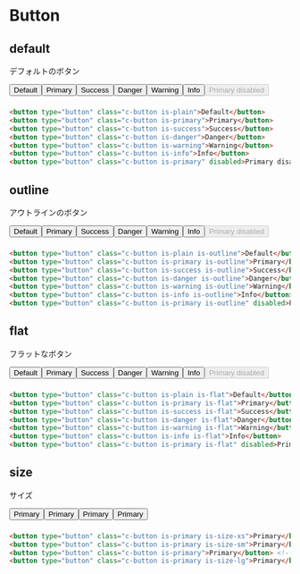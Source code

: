 # Button

## default

デフォルトのボタン

<div class="sample-container">
  <button type="button" class="c-button is-plain">Default</button>
  <button type="button" class="c-button is-primary">Primary</button>
  <button type="button" class="c-button is-success">Success</button>
  <button type="button" class="c-button is-danger">Danger</button>
  <button type="button" class="c-button is-warning">Warning</button>
  <button type="button" class="c-button is-info">Info</button>
  <button type="button" class="c-button is-primary" disabled>Primary disabled</button>
</div>

```html
<button type="button" class="c-button is-plain">Default</button>
<button type="button" class="c-button is-primary">Primary</button>
<button type="button" class="c-button is-success">Success</button>
<button type="button" class="c-button is-danger">Danger</button>
<button type="button" class="c-button is-warning">Warning</button>
<button type="button" class="c-button is-info">Info</button>
<button type="button" class="c-button is-primary" disabled>Primary disabled</button>
```

## outline

アウトラインのボタン

<div class="sample-container">
  <button type="button" class="c-button is-plain is-outline">Default</button>
  <button type="button" class="c-button is-primary is-outline">Primary</button>
  <button type="button" class="c-button is-success is-outline">Success</button>
  <button type="button" class="c-button is-danger is-outline">Danger</button>
  <button type="button" class="c-button is-warning is-outline">Warning</button>
  <button type="button" class="c-button is-info is-outline">Info</button>
  <button type="button" class="c-button is-primary is-outline" disabled>Primary disabled</button>
</div>

```html
<button type="button" class="c-button is-plain is-outline">Default</button>
<button type="button" class="c-button is-primary is-outline">Primary</button>
<button type="button" class="c-button is-success is-outline">Success</button>
<button type="button" class="c-button is-danger is-outline">Danger</button>
<button type="button" class="c-button is-warning is-outline">Warning</button>
<button type="button" class="c-button is-info is-outline">Info</button>
<button type="button" class="c-button is-primary is-outline" disabled>Primary disabled</button>
```


## flat

フラットなボタン

<div class="sample-container">
  <button type="button" class="c-button is-plain is-flat">Default</button>
  <button type="button" class="c-button is-primary is-flat">Primary</button>
  <button type="button" class="c-button is-success is-flat">Success</button>
  <button type="button" class="c-button is-danger is-flat">Danger</button>
  <button type="button" class="c-button is-warning is-flat">Warning</button>
  <button type="button" class="c-button is-info is-flat">Info</button>
  <button type="button" class="c-button is-primary is-flat" disabled>Primary disabled</button>
</div>

```html
<button type="button" class="c-button is-plain is-flat">Default</button>
<button type="button" class="c-button is-primary is-flat">Primary</button>
<button type="button" class="c-button is-success is-flat">Success</button>
<button type="button" class="c-button is-danger is-flat">Danger</button>
<button type="button" class="c-button is-warning is-flat">Warning</button>
<button type="button" class="c-button is-info is-flat">Info</button>
<button type="button" class="c-button is-primary is-flat" disabled>Primary disabled</button>
```


## size

サイズ

<div class="sample-container">
  <button type="button" class="c-button is-primary is-size-xs">Primary</button>
  <button type="button" class="c-button is-primary is-size-sm">Primary</button>
  <button type="button" class="c-button is-primary">Primary</button>
  <button type="button" class="c-button is-primary is-size-lg">Primary</button>
</div>

```html
<button type="button" class="c-button is-primary is-size-xs">Primary</button>
<button type="button" class="c-button is-primary is-size-sm">Primary</button>
<button type="button" class="c-button is-primary">Primary</button> <!-- size-md -->
<button type="button" class="c-button is-primary is-size-lg">Primary</button>
```


<style lang="scss" scoped>
.sample-container {
  display: flex;
  flex-wrap: wrap;
  .c-button {
    margin-bottom: 0.5rem;
  }
}
</style>

